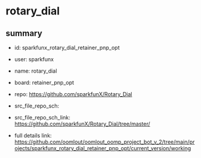 # rotary_dial
 
## summary 
* id: sparkfunx_rotary_dial_retainer_pnp_opt
* user: sparkfunx
* name: rotary_dial
* board: retainer_pnp_opt
* repo: https://github.com/sparkfunX/Rotary_Dial



* src_file_repo_sch: 
* src_file_repo_sch_link: https://github.com/sparkfunX/Rotary_Dial/tree/master/
* full details link: https://github.com/oomlout/oomlout_oomp_project_bot_v_2/tree/main/projects/sparkfunx_rotary_dial_retainer_pnp_opt/current_version/working  








